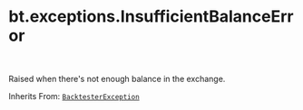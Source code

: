 <div itemscope itemtype="http://developers.google.com/ReferenceObject">
<meta itemprop="name" content="bt.exceptions.InsufficientBalanceError" />
<meta itemprop="path" content="Stable" />
</div>

# bt.exceptions.InsufficientBalanceError

<!-- Insert buttons and diff -->

<table class="tfo-notebook-buttons tfo-api nocontent" align="left">

</table>



Raised when there's not enough balance in the exchange.

Inherits From: [`BacktesterException`](..\..\bt\exceptions\BacktesterException.md)

<!-- Placeholder for "Used in" -->


